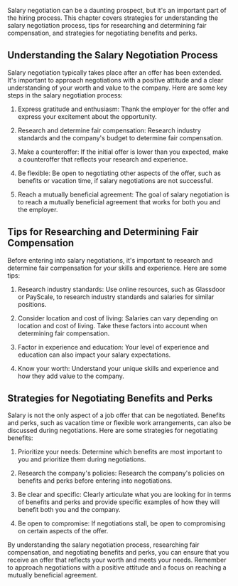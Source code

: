 
Salary negotiation can be a daunting prospect, but it's an important part of the hiring process. This chapter covers strategies for understanding the salary negotiation process, tips for researching and determining fair compensation, and strategies for negotiating benefits and perks.

Understanding the Salary Negotiation Process
--------------------------------------------

Salary negotiation typically takes place after an offer has been extended. It's important to approach negotiations with a positive attitude and a clear understanding of your worth and value to the company. Here are some key steps in the salary negotiation process:

1. Express gratitude and enthusiasm: Thank the employer for the offer and express your excitement about the opportunity.

2. Research and determine fair compensation: Research industry standards and the company's budget to determine fair compensation.

3. Make a counteroffer: If the initial offer is lower than you expected, make a counteroffer that reflects your research and experience.

4. Be flexible: Be open to negotiating other aspects of the offer, such as benefits or vacation time, if salary negotiations are not successful.

5. Reach a mutually beneficial agreement: The goal of salary negotiation is to reach a mutually beneficial agreement that works for both you and the employer.

Tips for Researching and Determining Fair Compensation
------------------------------------------------------

Before entering into salary negotiations, it's important to research and determine fair compensation for your skills and experience. Here are some tips:

1. Research industry standards: Use online resources, such as Glassdoor or PayScale, to research industry standards and salaries for similar positions.

2. Consider location and cost of living: Salaries can vary depending on location and cost of living. Take these factors into account when determining fair compensation.

3. Factor in experience and education: Your level of experience and education can also impact your salary expectations.

4. Know your worth: Understand your unique skills and experience and how they add value to the company.

Strategies for Negotiating Benefits and Perks
---------------------------------------------

Salary is not the only aspect of a job offer that can be negotiated. Benefits and perks, such as vacation time or flexible work arrangements, can also be discussed during negotiations. Here are some strategies for negotiating benefits:

1. Prioritize your needs: Determine which benefits are most important to you and prioritize them during negotiations.

2. Research the company's policies: Research the company's policies on benefits and perks before entering into negotiations.

3. Be clear and specific: Clearly articulate what you are looking for in terms of benefits and perks and provide specific examples of how they will benefit both you and the company.

4. Be open to compromise: If negotiations stall, be open to compromising on certain aspects of the offer.

By understanding the salary negotiation process, researching fair compensation, and negotiating benefits and perks, you can ensure that you receive an offer that reflects your worth and meets your needs. Remember to approach negotiations with a positive attitude and a focus on reaching a mutually beneficial agreement.

